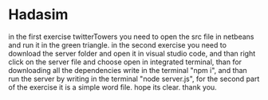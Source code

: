 # Hadasim
in the first exercise twitterTowers you need to open the src file in netbeans and run it in the green triangle.
in the second exercise you need to download the server folder and open it in visual studio code, 
and than right click on the server file and choose open in integrated terminal,
than for downloading all the dependencies write in the terminal "npm i",
and than run the server by writing in the terminal "node server.js",
for the second part of the exercise it is a simple word file.
hope its clear.
thank you.

